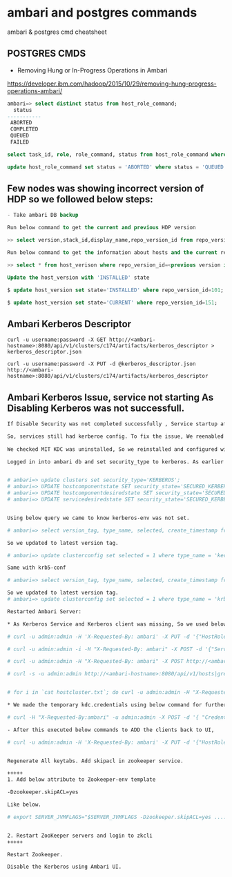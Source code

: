 # ambari and postgres commands
ambari &amp; postgres cmd cheatsheet

## POSTGRES CMDS

* Removing Hung or In-Progress Operations in Ambari

https://developer.ibm.com/hadoop/2015/10/29/removing-hung-progress-operations-ambari/

```sql
ambari=> select distinct status from host_role_command;
  status   
-----------
 ABORTED
 COMPLETED
 QUEUED
 FAILED
```

```sql
select task_id, role, role_command, status from host_role_command where status = 'QUEUED';
```

```sql
update host_role_command set status = 'ABORTED' where status = 'QUEUED';
```

## Few nodes was showing incorrect version of HDP so we followed below steps: 

```sql
- Take ambari DB backup 

Run below command to get the current and previous HDP version 

>> select version,stack_id,display_name,repo_version_id from repo_version; 

Run below command to get the information about hosts and the current repo info for hosts 

>> select * from host_verison where repo_version_id=<previous version id>; 

Update the host_version with 'INSTALLED' state 

$ update host_version set state='INSTALLED' where repo_version_id=101;

$ update host_version set state='CURRENT' where repo_version_id=151; 
```

## Ambari Kerberos Descriptor

`curl -u username:password -X GET http://<ambari-hostname>:8080/api/v1/clusters/c174/artifacts/kerberos_descriptor > kerberos_descriptor.json`

`curl -u username:password -X PUT -d @kerberos_descriptor.json http://<ambari-hostname>:8080/api/v1/clusters/c174/artifacts/kerberos_descriptor`

## Ambari Kerberos Issue, service not starting As Disabling Kerberos was not successfull.




```sh
If Disable Security was not completed successfully , Service startup affects.

So, services still had kerberoe config. To fix the issue, We reenabled the kerberos on the cluster.
 
We checked MIT KDC was uninstalled, So we reinstalled and configured with same REALM and regenerated the keytabs and successfully started zookeeper.

Logged in into ambari db and set security_type to kerberos. As earlier it was set to None. 


# ambari=> update clusters set security_type='KERBEROS';
# ambari=> UPDATE hostcomponentstate SET security_state='SECURED_KERBEROS' WHERE security_state='UNSECURED';
# ambari=> UPDATE hostcomponentdesiredstate SET security_state='SECURED_KERBEROS' WHERE security_state='UNSECURED';
# ambari=> UPDATE servicedesiredstate SET security_state='SECURED_KERBEROS' WHERE security_state='UNSECURED';


Using below query we came to know kerberos-env was not set. 

# ambari=> select version_tag, type_name, selected, create_timestamp from clusterconfig where type_name = 'kerberos-env'; 

So we updated to latest version tag. 

# ambari=> update clusterconfig set selected = 1 where type_name = 'kerberos-env' AND version_tag = 'versionxxxxxxxxx'; 

Same with krb5-conf 

# ambari=> select version_tag, type_name, selected, create_timestamp from clusterconfig where type_name = 'krb5-conf'; 

So we updated to latest version tag. 
# ambari=> update clusterconfig set selected = 1 where type_name = 'krb5-conf' AND version_tag = 'versionxxxxxxxxx'; 

Restarted Ambari Server:

* As Kerberos Service and Kerberos client was missing, So we used below curl cmds to add the service.

# curl -u admin:admin -H 'X-Requested-By: ambari' -X PUT -d '{"HostRoles": {"state":"INSTALLED"}}' "http://<ambari-hostname>:8080/api/v1/clusters/<CLUSTER-NAME>/host_components?HostRoles/state=INIT"

# curl -u admin:admin -i -H "X-Requested-By: ambari" -X POST -d '{"ServiceInfo":{"service_name":"KERBEROS"}}' http://<ambari-hostname>:8080/api/v1/clusters/<CLUSTER-NAME>/services

# curl -u admin:admin -H "X-Requested-By: ambari" -X POST http://<ambari-hostname>:8080/api/v1/clusters/<CLUSTER-NAME>/services/KERBEROS/components/KERBEROS_CLIENT

# curl -s -u admin:admin http://<ambari-hostname>:8080/api/v1/hosts|grep host_name| sed -n 's/.*"host_name" : "\([^\"]*\)".*/\1/p'>hostcluster.txt


# for i in `cat hostcluster.txt`; do curl -u admin:admin -H "X-Requested-By: ambari" -X POST http://<ambari-hostname>:8080/api/v1/clusters/<CLUSTER-NAME>/hosts/$i/host_components/KERBEROS_CLIENT; done

* We made the temporary kdc.credentials using below command for further operations,

# curl -H "X-Requested-By:ambari" -u admin:admin -X POST -d '{ "Credential" : { "principal" : "admin/admin@EXAMPLE.COM", "key" : "h4d00p&!", "type" : "temporary" } }' http://<ambari-hostname>:8080/api/v1/clusters/<CLUSTER-NAME>/credentials/kdc.admin.credential 

- After this executed below commands to ADD the clients back to UI, 

# curl -u admin:admin -H 'X-Requested-By: ambari' -X PUT -d '{"HostRoles": {"state":"INSTALLED"}}' http://<ambari-hostname>:8080/api/v1/clusters/<CLUSTER-NAME>/host_components?HostRoles/state=INIT


Regenerate All keytabs. Add skipacl in zookeeper service.

+++++
1. Add below attribute to Zookeeper-env template 

-Dzookeeper.skipACL=yes 

Like below. 

# export SERVER_JVMFLAGS="$SERVER_JVMFLAGS -Dzookeeper.skipACL=yes ...... 


2. Restart ZooKeeper servers and login to zkcli 
+++++

Restart Zookeeper.

Disable the Kerberos using Ambari UI.
```

